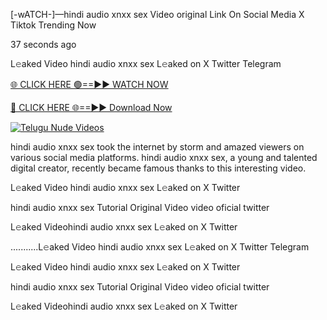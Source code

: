 [-wATCH-]—hindi audio xnxx sex Video original Link On Social Media X Tiktok Trending Now



37 seconds ago

L𝚎aked Video hindi audio xnxx sex L𝚎aked on X Twitter Telegram

[🌐 CLICK HERE 🟢==►► WATCH NOW](https://viral-xone.blogspot.com/2025/01/valovideo.html)

[🔴 CLICK HERE 🌐==►► Download Now](https://viral-xone.blogspot.com/2025/01/valovideo.html)

[![Telugu Nude Videos](https://i.imgur.com/dJHk4Zq.gif)](https://viral-xone.blogspot.com/2025/01/valovideo.html)

hindi audio xnxx sex took the internet by storm and amazed viewers on various social media platforms. hindi audio xnxx sex, a young and talented digital creator, recently became famous thanks to this interesting video.

L𝚎aked Video hindi audio xnxx sex L𝚎aked on X Twitter

hindi audio xnxx sex Tutorial Original Video video oficial twitter

L𝚎aked Videohindi audio xnxx sex L𝚎aked on X Twitter

...........L𝚎aked Video hindi audio xnxx sex L𝚎aked on X Twitter Telegram

L𝚎aked Video hindi audio xnxx sex L𝚎aked on X Twitter

hindi audio xnxx sex Tutorial Original Video video oficial twitter

L𝚎aked Videohindi audio xnxx sex L𝚎aked on X Twitter